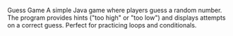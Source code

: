 Guess Game
A simple Java game where players guess a random number. The program provides hints ("too high" or "too low") and displays attempts on a correct guess. Perfect for practicing loops and conditionals.
